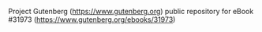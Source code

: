 Project Gutenberg (https://www.gutenberg.org) public repository for eBook #31973 (https://www.gutenberg.org/ebooks/31973)
